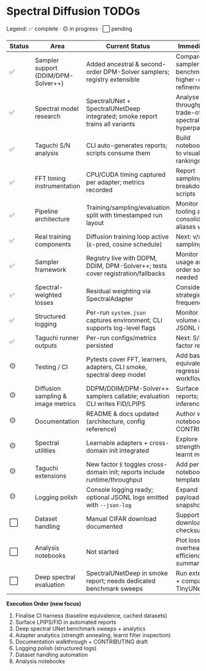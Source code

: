 # Spectral Diffusion TODOs

Legend: ✅ complete · 🟡 in progress · ⬜ pending

| Status | Area | Current Status | Immediate Next Step | Dependency | Notes / Implementation Tip |
| - | - | - | - | - | - |
| ✅ | Sampler support (DDIM/DPM-Solver++) | Added ancestral & second-order DPM-Solver samplers; registry extensible | Compare new samplers in benchmarks, consider higher-order refinements | Sampler framework | Necessary for fair spectral comparisons in arrays |
| ✅ | Spectral model research | SpectralUNet + SpectralUNetDeep integrated; smoke report trains all variants | Analyse throughput/quality trade-offs; tune spectral hyperparameters | Spectral utilities | Compare loss/runtime metrics; consider spectral regularisation |
| ✅ | Taguchi S/N analysis | CLI auto-generates reports; scripts consume them | Build notebooks/dashboards to visualise factor rankings | Taguchi runner outputs | `taguchi_report.csv` now includes runtime/throughput/final-loss columns |
| ✅ | FFT timing instrumentation | CPU/CUDA timing captured per adapter; metrics recorded | Report sampling/training breakdown in analysis scripts | Spectral utilities | Exposed as `spectral_*_time_seconds` and sampling counterparts |
| ✅ | Pipeline architecture | Training/sampling/evaluation split with timestamped run layout | Monitor downstream tooling and consolidate legacy aliases when safe | None | Smoke + Taguchi scripts target new paths and auto-embed reporting |
| ✅ | Real training components | Diffusion training loop active (ε-pred, cosine schedule) | Next: v/x0 prediction, sampling utilities | Spectral utilities | Baseline-conv path remains for synthetic smoke tests |
| ✅ | Sampler framework | Registry live with DDPM, DDIM, DPM-Solver++; tests cover registration/fallbacks | Monitor downstream usage and add higher-order solvers as needed | Pipeline architecture | Legacy `sample_ddpm` shim retained for compatibility until downstream scripts migrate |
| ✅ | Spectral-weighted losses | Residual weighting via SpectralAdapter | Consider mixing strategies & per-frequency strength | Spectral utilities | Works with `loss.spectral_weighting` (none/radial/bandpass) |
| ✅ | Structured logging | Per-run `system.json` captures environment; CLI supports log-level flags | Monitor logging volume and extend to JSONL if needed | Logging polish | `--log-level` available on train/sample/evaluate CLIs; metadata stored in run dirs |
| ✅ | Taguchi runner outputs | Per-run configs/metrics persisted | Next: S/N analysis & factor reporting | Metrics availability | Artifacts mirror single-run structure |
| 🟡 | Testing / CI | Pytests cover FFT, learners, adapters, CLI smoke, spectral deep model | Add baseline equivalence regression + CI workflow | Pipeline architecture | Keep CPU-only path fast; cache CIFAR for CI |
| 🟡 | Diffusion sampling & image metrics | DDPM/DDIM/DPM-Solver++ samplers callable; evaluation CLI writes FID/LPIPS | Surface LPIPS/FID in reports; explore batch inference tooling | Real training components | Samples live under `results/runs/<run_id>/samples/<tag>/` |
| 🟡 | Documentation | README & docs updated (architecture, config reference) | Author walkthrough notebook + CONTRIBUTING guide | None | Highlight learnable adapters + SpectralUNetDeep usage |
| 🟡 | Spectral utilities | Learnable adapters + cross-domain init integrated | Explore adapter strength annealing / learnt masks analytics | None | Adapter stats tracked via `spectral_*` metrics |
| 🟡 | Taguchi extensions | New factor `E` toggles cross-domain init; reports include runtime/throughput | Add per-factor notebook + scenario templates | Taguchi runner outputs | Consider expanding to cover learnable adapter hyperparameters |
| 🟡 | Logging polish | Console logging ready; optional JSONL logs emitted with `--json-log` | Expand structured payloads (metrics snapshots, step logs) | Independent | JSONL lives at `logs/train.jsonl`; next: richer diagnostics |
| ⬜ | Dataset handling | Manual CIFAR download documented | Support auto-download flag + checksum validation | Network availability | Document dataset caching for CI/local |
| ⬜ | Analysis notebooks | Not started | Plot loss vs time, FFT overhead vs efficiency, Taguchi summaries | Metrics & S/N tooling | Consume `results/summary.csv`, `taguchi_report.csv` |
| ⬜ | Deep spectral evaluation | SpectralUNetDeep in smoke report; needs dedicated benchmark sweeps | Run extended training + compare vs TinyUNet | Spectral deep configs | Track spectral energy per scale |

**Execution Order (new focus)**
1. Finalise CI harness (baseline equivalence, cached datasets)  
2. Surface LPIPS/FID in automated reports  
3. Deep spectral UNet benchmark sweeps + analytics  
4. Adapter analytics (strength annealing, learnt filter inspection)  
5. Documentation walkthrough + CONTRIBUTING draft  
6. Logging polish (structured logs)  
7. Dataset handling automation  
8. Analysis notebooks  

